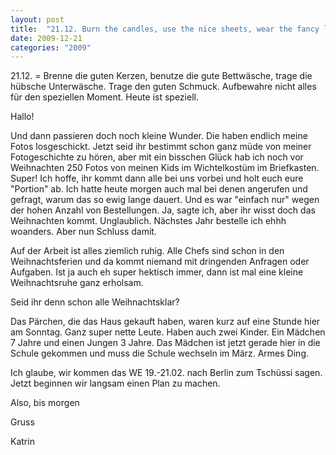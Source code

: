 ```yaml
---
layout: post
title:  "21.12. Burn the candles, use the nice sheets, wear the fancy lingerie. Wear the good jewelry. Don't save it for a special occasion. Today is special."
date: 2009-12-21
categories: "2009"
---
```

21.12. = Brenne die guten Kerzen, benutze die gute Bettwäsche, trage die hübsche Unterwäsche. Trage den guten Schmuck. Aufbewahre nicht alles für den speziellen Moment. Heute ist speziell.


Hallo!



Und dann passieren doch noch kleine Wunder. Die haben endlich meine Fotos losgeschickt. Jetzt seid ihr bestimmt schon ganz müde von meiner Fotogeschichte zu hören, aber mit ein bisschen Glück hab ich noch vor Weihnachten 250 Fotos von meinen Kids im Wichtelkostüm im Briefkasten. Super! Ich hoffe, ihr kommt dann alle bei uns vorbei und holt euch eure "Portion" ab. Ich hatte heute morgen auch mal bei denen angerufen und gefragt, warum das so ewig lange dauert. Und es war "einfach nur" wegen der hohen Anzahl von Bestellungen. Ja, sagte ich, aber ihr wisst doch das Weihnachten kommt. Unglaublich. Nächstes Jahr bestelle ich ehhh woanders. Aber nun Schluss damit.



Auf der Arbeit ist alles ziemlich ruhig. Alle Chefs sind schon in den Weihnachtsferien und da kommt niemand mit dringenden Anfragen oder Aufgaben. Ist ja auch eh super hektisch immer, dann ist mal eine kleine Weihnachtsruhe ganz erholsam. 



Seid ihr denn schon alle Weihnachtsklar? 



Das Pärchen, die das Haus gekauft haben, waren kurz auf eine Stunde hier am Sonntag. Ganz super nette Leute. Haben auch zwei Kinder. Ein Mädchen 7 Jahre und einen Jungen 3 Jahre. Das Mädchen ist jetzt gerade hier in die Schule gekommen und muss die Schule wechseln im März. Armes Ding. 



Ich glaube, wir kommen das WE 19.-21.02. nach Berlin zum Tschüssi sagen. Jetzt beginnen wir langsam einen Plan zu machen.



Also, bis morgen

Gruss

Katrin

